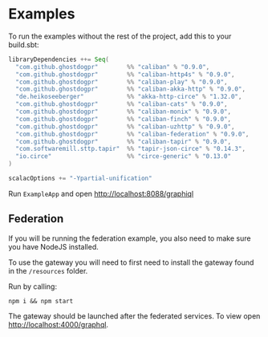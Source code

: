 # Examples

To run the examples without the rest of the project, add this to your build.sbt:

```scala
libraryDependencies ++= Seq(
  "com.github.ghostdogpr"        %% "caliban" % "0.9.0",
  "com.github.ghostdogpr"        %% "caliban-http4s" % "0.9.0",
  "com.github.ghostdogpr"        %% "caliban-play" % "0.9.0",
  "com.github.ghostdogpr"        %% "caliban-akka-http" % "0.9.0",
  "de.heikoseeberger"            %% "akka-http-circe" % "1.32.0",
  "com.github.ghostdogpr"        %% "caliban-cats" % "0.9.0",
  "com.github.ghostdogpr"        %% "caliban-monix" % "0.9.0",
  "com.github.ghostdogpr"        %% "caliban-finch" % "0.9.0",
  "com.github.ghostdogpr"        %% "caliban-uzhttp" % "0.9.0",
  "com.github.ghostdogpr"        %% "caliban-federation" % "0.9.0",
  "com.github.ghostdogpr"        %% "caliban-tapir" % "0.9.0",
  "com.softwaremill.sttp.tapir"  %% "tapir-json-circe" % "0.14.3",
  "io.circe"                     %% "circe-generic" % "0.13.0"
)

scalacOptions += "-Ypartial-unification"
```

Run `ExampleApp` and open [http://localhost:8088/graphiql](http://localhost:8088/graphiql)

## Federation

If you will be running the federation example, you also need to make sure you have NodeJS installed.

To use the gateway you will need to first need to install the gateway found in the `/resources` folder.

Run by calling:

```
npm i && npm start
```

The gateway should be launched after the federated services. To view open [http://localhost:4000/graphql](http://localhost:4000/graphql).


